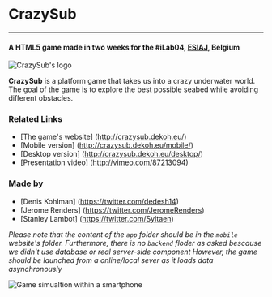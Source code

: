 # CrazySub
--------
#### A HTML5 game made in two weeks for the #iLab04, [ESIAJ](http://www.infographie-sup.be/), Belgium

 ![CrazySub's logo](http://crazysub.dekoh.eu/images/heade.png)


**CrazySub** is a platform game that takes us into a crazy underwater world. The goal of the game is to explore the best possible seabed while avoiding different obstacles.


### Related Links

* [The game's website] (http://crazysub.dekoh.eu/)
* [Mobile version] (http://crazysub.dekoh.eu/mobile/)
* [Desktop version] (http://crazysub.dekoh.eu/desktop/)
* [Presentation video] (http://vimeo.com/87213094)



### Made by

* [Denis Kohlman] (https://twitter.com/dedesh14)
* [Jerome Renders] (https://twitter.com/JeromeRenders)
* [Stanley Lambot] (https://twitter.com/Syltaen)



*Please note that the content of the `app` folder should be in the `mobile` website's folder.*
*Furthermore, there is no `backend` floder as asked bescause we didn't use database or real server-side component*
*However, the game should be launched from a online/local sever as it loads data asynchronously*


 ![Game simualtion within a smartphone](http://crazysub.stanleylambot.be/images/smrtp.png)

